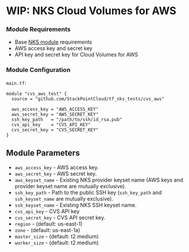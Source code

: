 # WIP: NKS Cloud Volumes for AWS

### Module Requirements

* Base [NKS module](https://github.com/StackPointCloud/tf_nks_tests) requirements
* AWS access key and secret key
* API key and secret key for Cloud Volumes for AWS

### Module Configuration

`main.tf`:

```
module "cvs_aws_test" {
  source = "github.com/StackPointCloud/tf_nks_tests/cvs_aws"

  aws_access_key = "AWS_ACCESS_KEY"
  aws_secret_key = "AWS_SECRET_KEY"
  ssh_key_path   = "/path/to/ssh/id_rsa.pub"
  cvs_api_key    = "CVS_API_KEY"
  cvs_secret_key = "CVS_SECRET_KEY"
}
```
## Module Parameters

* `aws_access_key` - AWS access key.
* `aws_secret_key` - AWS secret key.
* `aws_keyset_name` - Existing NKS provider keyset name (AWS keys and provider keyset name are mutually exclusive).
* `ssh_key_path` - Path to the public SSH key (`ssh_key_path` and `ssh_keyset_name` are mutually exclusive).
* `ssh_keyset_name` - Existing NKS SSH keyset name.
* `cvs_api_key` - CVS API key
* `cvs_secret_key` - CVS API secret key.
* `region` - (default: us-east-1)
* `zone` - (default: us-east-1a)
* `master_size` - (default: t2.medium)
* `worker_size` - (default: t2.medium)
